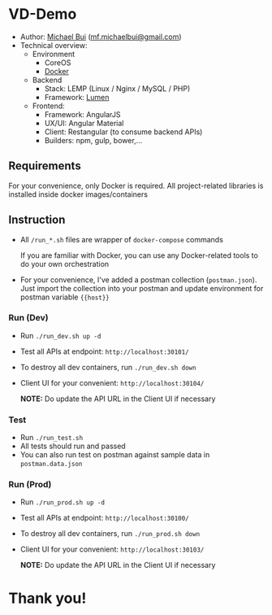 # VD-Demo

* Author: [Michael Bui](http://about.me/michaelbui) (mf.michaelbui@gmail.com)
* Technical overview:
    * Environment
        * CoreOS
        * [Docker](https://www.docker.com/)
    * Backend
        * Stack: LEMP (Linux / Nginx / MySQL / PHP)
        * Framework: [Lumen](https://lumen.laravel.com)
    * Frontend:
        * Framework: AngularJS
        * UX/UI: Angular Material
        * Client: Restangular (to consume backend APIs)
        * Builders: npm, gulp, bower,...

## Requirements
For your convenience, only Docker is required.
All project-related libraries is installed inside docker images/containers

## Instruction
* All `/run_*.sh` files are wrapper of `docker-compose` commands

    If you are familiar with Docker, you can use any Docker-related tools to do your own orchestration

* For your convenience, I've added a postman collection (`postman.json`).
    Just import the collection into your postman and update environment for postman variable `{{host}}`

### Run (Dev)
* Run `./run_dev.sh up -d`
* Test all APIs at endpoint: `http://localhost:30101/`
* To destroy all dev containers, run `./run_dev.sh down`
* Client UI for your convenient: `http://localhost:30104/`

    **NOTE:** Do update the API URL in the Client UI if necessary

### Test
* Run `./run_test.sh`
* All tests should run and passed
* You can also run test on postman against sample data in `postman.data.json`

### Run (Prod)
* Run `./run_prod.sh up -d`
* Test all APIs at endpoint: `http://localhost:30100/`
* To destroy all dev containers, run `./run_prod.sh down`
* Client UI for your convenient: `http://localhost:30103/`

    **NOTE:** Do update the API URL in the Client UI if necessary

# Thank you!
